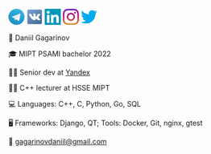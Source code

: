 [![Foo](icons/telegram32.png)](https://t.me/yaishenka) [![Foo](icons/vk32.png)](https://vk.com/ya1shenka) [![Foo](icons/linkedin32.png)](https://www.linkedin.com/in/daniil-gagarinov-29467316b/) [![Foo](icons/instagram32.png)](https://www.instagram.com/ya1shenka/) [![Foo](icons/twitter32.png)](https://twitter.com/yaishenka)

:man: Daniil Gagarinov

:mortar_board: MIPT PSAMI bachelor 2022

:man_technologist: Senior dev at [Yandex](https://yandex.ru/company/about)

:man_teacher: C++ lecturer at HSSE MIPT 

:computer: Languages: C++, C, Python, Go, SQL

:desktop_computer: Frameworks: Django, QT; Tools: Docker, Git, nginx, gtest

:email: gagarinovdaniil@gmail.com


